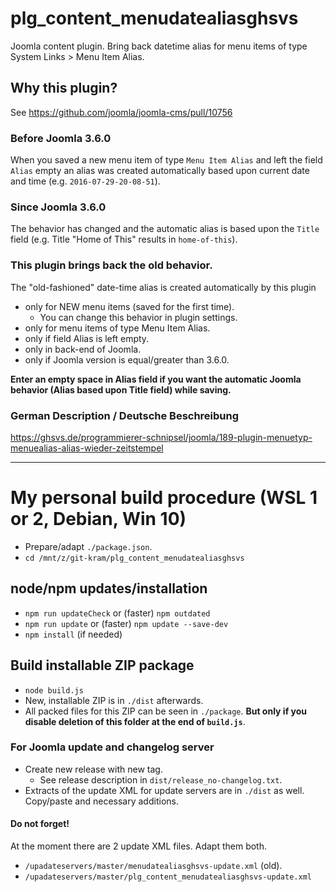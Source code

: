 # plg_content_menudatealiasghsvs
Joomla content plugin. Bring back datetime alias for menu items of type System Links > Menu Item Alias.

## Why this plugin?
See https://github.com/joomla/joomla-cms/pull/10756

### Before Joomla 3.6.0
When you saved a new menu item of type `Menu Item Alias` and left the field `Alias` empty an alias was created automatically based upon current date and time (e.g. `2016-07-29-20-08-51`).

### Since Joomla 3.6.0
The behavior has changed and the automatic alias is based upon the `Title` field (e.g. Title "Home of This" results in `home-of-this`).

### This plugin brings back the old behavior.

The "old-fashioned" date-time alias is created automatically by this plugin

- only for NEW menu items (saved for the first time).
	- You can change this behavior in plugin settings.
- only for menu items of type Menu Item Alias.
- only if field Alias is left empty.
- only in back-end of Joomla.
- only if Joomla version is equal/greater than 3.6.0.

**Enter an empty space in Alias field if you want the automatic Joomla behavior (Alias based upon Title field) while saving.**

### German Description / Deutsche Beschreibung
https://ghsvs.de/programmierer-schnipsel/joomla/189-plugin-menuetyp-menuealias-alias-wieder-zeitstempel

-----------------------------------------------------

# My personal build procedure (WSL 1 or 2, Debian, Win 10)
- Prepare/adapt `./package.json`.
- `cd /mnt/z/git-kram/plg_content_menudatealiasghsvs`

## node/npm updates/installation
- `npm run updateCheck` or (faster) `npm outdated`
- `npm run update` or (faster) `npm update --save-dev`
- `npm install` (if needed)

## Build installable ZIP package
- `node build.js`
- New, installable ZIP is in `./dist` afterwards.
- All packed files for this ZIP can be seen in `./package`. **But only if you disable deletion of this folder at the end of `build.js`**.

### For Joomla update and changelog server
- Create new release with new tag.
  - See release description in `dist/release_no-changelog.txt`.
- Extracts of the update XML for update servers are in `./dist` as well. Copy/paste and necessary additions.
#### Do not forget!
At the moment there are 2 update XML files. Adapt them both.
- `/upadateservers/master/menudatealiasghsvs-update.xml` (old).
- `/upadateservers/master/plg_content_menudatealiasghsvs-update.xml`
